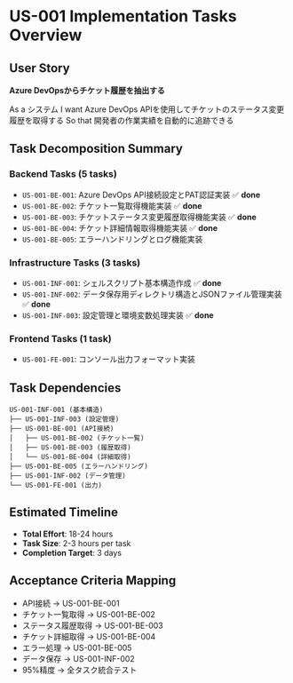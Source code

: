 # US-001 Implementation Tasks Overview

## User Story
**Azure DevOpsからチケット履歴を抽出する**

As a システム I want Azure DevOps APIを使用してチケットのステータス変更履歴を取得する So that 開発者の作業実績を自動的に追跡できる

## Task Decomposition Summary

### Backend Tasks (5 tasks)
- `US-001-BE-001`: Azure DevOps API接続設定とPAT認証実装 ✅ **done**
- `US-001-BE-002`: チケット一覧取得機能実装 ✅ **done**
- `US-001-BE-003`: チケットステータス変更履歴取得機能実装 ✅ **done**
- `US-001-BE-004`: チケット詳細情報取得機能実装 ✅ **done**
- `US-001-BE-005`: エラーハンドリングとログ機能実装

### Infrastructure Tasks (3 tasks)
- `US-001-INF-001`: シェルスクリプト基本構造作成 ✅ **done**
- `US-001-INF-002`: データ保存用ディレクトリ構造とJSONファイル管理実装 ✅ **done**
- `US-001-INF-003`: 設定管理と環境変数処理実装 ✅ **done**

### Frontend Tasks (1 task)
- `US-001-FE-001`: コンソール出力フォーマット実装

## Task Dependencies
```
US-001-INF-001 (基本構造)
├── US-001-INF-003 (設定管理)
├── US-001-BE-001 (API接続)
│   ├── US-001-BE-002 (チケット一覧)
│   ├── US-001-BE-003 (履歴取得)
│   └── US-001-BE-004 (詳細取得)
├── US-001-BE-005 (エラーハンドリング)
├── US-001-INF-002 (データ管理)
└── US-001-FE-001 (出力)
```

## Estimated Timeline
- **Total Effort**: 18-24 hours
- **Task Size**: 2-3 hours per task
- **Completion Target**: 3 days

## Acceptance Criteria Mapping
- API接続 → US-001-BE-001
- チケット一覧取得 → US-001-BE-002  
- ステータス履歴取得 → US-001-BE-003
- チケット詳細取得 → US-001-BE-004
- エラー処理 → US-001-BE-005
- データ保存 → US-001-INF-002
- 95%精度 → 全タスク統合テスト